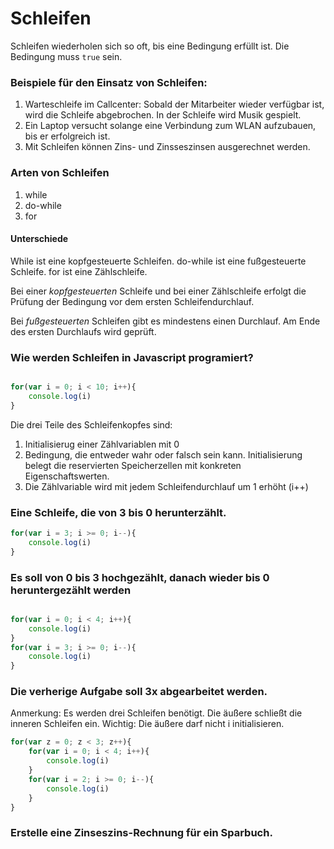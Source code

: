 # Schleifen

Schleifen wiederholen sich so oft, bis eine Bedingung erfüllt ist. Die Bedingung muss ```true``` sein.

### Beispiele für den Einsatz von Schleifen:

1. Warteschleife im Callcenter: Sobald der Mitarbeiter wieder verfügbar ist, wird die Schleife abgebrochen. In der Schleife wird Musik gespielt.
2. Ein Laptop versucht solange eine Verbindung zum WLAN aufzubauen, bis er erfolgreich ist. 
3. Mit Schleifen können Zins- und Zinsseszinsen ausgerechnet werden.

### Arten von Schleifen

1. while
2. do-while
3. for

#### Unterschiede

While ist eine kopfgesteuerte Schleifen. do-while ist eine fußgesteuerte Schleife.
for ist eine Zählschleife.

Bei einer *kopfgesteuerten* Schleife und  bei einer Zählschleife erfolgt die Prüfung der Bedingung vor dem ersten Schleifendurchlauf. 

Bei *fußgesteuerten* Schleifen gibt es mindestens einen Durchlauf. Am Ende des ersten Durchlaufs wird geprüft.

### Wie werden Schleifen in Javascript programiert?

```Javascript

for(var i = 0; i < 10; i++){
    console.log(i)
}

```

Die drei Teile des Schleifenkopfes sind:
1. Initialisierug einer Zählvariablen mit 0
2. Bedingung, die entweder wahr oder falsch sein kann.
   Initialisierung belegt die reservierten Speicherzellen mit konkreten Eigenschaftswerten.
3. Die Zählvariable wird mit jedem Schleifendurchlauf um 1 erhöht (i++)


### Eine Schleife, die von 3 bis 0 herunterzählt.

```Javascript
for(var i = 3; i >= 0; i--){
    console.log(i)
}
```

### Es soll von 0 bis 3 hochgezählt, danach wieder bis 0 heruntergezählt werden

```Javascript

for(var i = 0; i < 4; i++){
    console.log(i)    
}
for(var i = 3; i >= 0; i--){
    console.log(i)    
}
```
### Die verherige Aufgabe soll 3x abgearbeitet werden.

Anmerkung: Es werden drei Schleifen benötigt. Die äußere schließt die inneren Schleifen ein. Wichtig: Die äußere darf nicht i initialisieren.
```Javascript
for(var z = 0; z < 3; z++){
    for(var i = 0; i < 4; i++){
        console.log(i)    
    }
    for(var i = 2; i >= 0; i--){
        console.log(i)    
    }
}
```

### Erstelle eine Zinseszins-Rechnung für ein Sparbuch.
